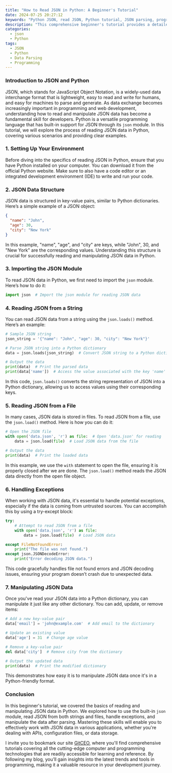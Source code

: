 ```yaml
---
title: "How to Read JSON in Python: A Beginner's Tutorial"
date: 2024-07-25 20:27:12
keywords: "Python JSON, read JSON, Python tutorial, JSON parsing, programming basics"
description: "This comprehensive beginner's tutorial provides a detailed guide on how to read and parse JSON (JavaScript Object Notation) data using Python. JSON is a lightweight data interchange format that is easy for humans to read and write, and easy for machines to parse and generate. In Python, the built-in `json` module facilitates the reading of JSON data efficiently. This tutorial explores the essential steps to read JSON data from different sources, including strings and files. You'll learn how to handle exceptions while working with JSON and gain tips for manipulating the data once it's read into your Python application. By the end of this tutorial, you will have a solid understanding of how to work with JSON in Python, empowering you to utilize JSON data in your projects effectively."
categories:
  - json
  - Python
tags:
  - JSON
  - Python
  - Data Parsing
  - Programming
---
```


### Introduction to JSON and Python

JSON, which stands for JavaScript Object Notation, is a widely-used data interchange format that is lightweight, easy to read and write for humans, and easy for machines to parse and generate. As data exchange becomes increasingly important in programming and web development, understanding how to read and manipulate JSON data has become a fundamental skill for developers. Python is a versatile programming language that has built-in support for JSON through its `json` module. In this tutorial, we will explore the process of reading JSON data in Python, covering various scenarios and providing clear examples. 

<!-- more -->

### 1. Setting Up Your Environment

Before diving into the specifics of reading JSON in Python, ensure that you have Python installed on your computer. You can download it from the official Python website. Make sure to also have a code editor or an integrated development environment (IDE) to write and run your code. 

### 2. JSON Data Structure

JSON data is structured in key-value pairs, similar to Python dictionaries. Here’s a simple example of a JSON object:
```json
{
  "name": "John",
  "age": 30,
  "city": "New York"
}
```
In this example, "name", "age", and "city" are keys, while "John", 30, and "New York" are the corresponding values. Understanding this structure is crucial for successfully reading and manipulating JSON data in Python.

### 3. Importing the JSON Module

To read JSON data in Python, we first need to import the `json` module. Here’s how to do it:
```python
import json  # Import the json module for reading JSON data
```

### 4. Reading JSON from a String

You can read JSON data from a string using the `json.loads()` method. Here’s an example:
```python
# Sample JSON string
json_string = '{"name": "John", "age": 30, "city": "New York"}'

# Parse JSON string into a Python dictionary
data = json.loads(json_string)  # Convert JSON string to a Python dictionary

# Output the data
print(data)  # Print the parsed data
print(data['name'])  # Access the value associated with the key 'name'
```
In this code, `json.loads()` converts the string representation of JSON into a Python dictionary, allowing us to access values using their corresponding keys.

### 5. Reading JSON from a File

In many cases, JSON data is stored in files. To read JSON from a file, use the `json.load()` method. Here is how you can do it:
```python
# Open the JSON file
with open('data.json', 'r') as file:  # Open 'data.json' for reading
    data = json.load(file)  # Load JSON data from the file

# Output the data
print(data)  # Print the loaded data
```
In this example, we use the `with` statement to open the file, ensuring it is properly closed after we are done. The `json.load()` method reads the JSON data directly from the open file object.

### 6. Handling Exceptions

When working with JSON data, it's essential to handle potential exceptions, especially if the data is coming from untrusted sources. You can accomplish this by using a try-except block:
```python
try:
    # Attempt to read JSON from a file
    with open('data.json', 'r') as file:
        data = json.load(file)  # Load JSON data

except FileNotFoundError:
    print("The file was not found.")
except json.JSONDecodeError:
    print("Error decoding JSON data.")
```
This code gracefully handles file not found errors and JSON decoding issues, ensuring your program doesn’t crash due to unexpected data.

### 7. Manipulating JSON Data

Once you've read your JSON data into a Python dictionary, you can manipulate it just like any other dictionary. You can add, update, or remove items:
```python
# Add a new key-value pair
data['email'] = 'john@example.com'  # Add email to the dictionary

# Update an existing value
data['age'] = 31  # Change age value

# Remove a key-value pair
del data['city']  # Remove city from the dictionary

# Output the updated data
print(data)  # Print the modified dictionary
```
This demonstrates how easy it is to manipulate JSON data once it's in a Python-friendly format.

### Conclusion

In this beginner's tutorial, we covered the basics of reading and manipulating JSON data in Python. We explored how to use the built-in `json` module, read JSON from both strings and files, handle exceptions, and manipulate the data after parsing. Mastering these skills will enable you to effectively work with JSON data in various applications, whether you're dealing with APIs, configuration files, or data storage. 

I invite you to bookmark our site [GitCEO](https://gitceo.com), where you'll find comprehensive tutorials covering all the cutting-edge computer and programming technologies that are readily accessible for learning and reference. By following my blog, you’ll gain insights into the latest trends and tools in programming, making it a valuable resource in your development journey.
